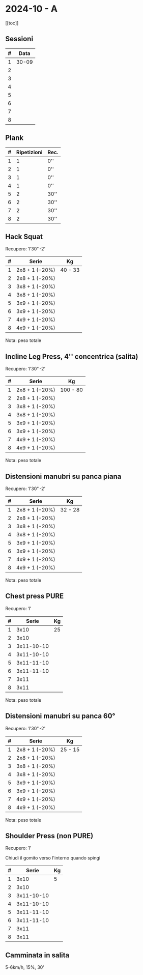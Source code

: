 # 2024-10 - A

[[toc]]

## Sessioni

| #   | Data  |
| --- | ----- |
| 1   | 30-09 |
| 2   |       |
| 3   |       |
| 4   |       |
| 5   |       |
| 6   |       |
| 7   |       |
| 8   |       |

## Plank

| #   | Ripetizioni | Rec. |
| --- | ----------- | ---- |
| 1   | 1           | 0''  |
| 2   | 1           | 0''  |
| 3   | 1           | 0''  |
| 4   | 1           | 0''  |
| 5   | 2           | 30'' |
| 6   | 2           | 30'' |
| 7   | 2           | 30'' |
| 8   | 2           | 30'' |

## Hack Squat

Recupero: 1'30''-2'

| #   | Serie          | Kg      |
| --- | -------------- | ------- |
| 1   | 2x8 + 1 (-20%) | 40 - 33 |
| 2   | 2x8 + 1 (-20%) |         |
| 3   | 3x8 + 1 (-20%) |         |
| 4   | 3x8 + 1 (-20%) |         |
| 5   | 3x9 + 1 (-20%) |         |
| 6   | 3x9 + 1 (-20%) |         |
| 7   | 4x9 + 1 (-20%) |         |
| 8   | 4x9 + 1 (-20%) |         |

Nota: peso totale

## Incline Leg Press, 4'' concentrica (salita)

Recupero: 1'30''-2'

| #   | Serie          | Kg       |
| --- | -------------- | -------- |
| 1   | 2x8 + 1 (-20%) | 100 - 80 |
| 2   | 2x8 + 1 (-20%) |          |
| 3   | 3x8 + 1 (-20%) |          |
| 4   | 3x8 + 1 (-20%) |          |
| 5   | 3x9 + 1 (-20%) |          |
| 6   | 3x9 + 1 (-20%) |          |
| 7   | 4x9 + 1 (-20%) |          |
| 8   | 4x9 + 1 (-20%) |          |

Nota: peso totale

## Distensioni manubri su panca piana

Recupero: 1'30''-2'

| #   | Serie          | Kg      |
| --- | -------------- | ------- |
| 1   | 2x8 + 1 (-20%) | 32 - 28 |
| 2   | 2x8 + 1 (-20%) |         |
| 3   | 3x8 + 1 (-20%) |         |
| 4   | 3x8 + 1 (-20%) |         |
| 5   | 3x9 + 1 (-20%) |         |
| 6   | 3x9 + 1 (-20%) |         |
| 7   | 4x9 + 1 (-20%) |         |
| 8   | 4x9 + 1 (-20%) |         |

Nota: peso totale

## Chest press PURE

Recupero: 1'

| #   | Serie      | Kg  |
| --- | ---------- | --- |
| 1   | 3x10       | 25  |
| 2   | 3x10       |     |
| 3   | 3x11-10-10 |     |
| 4   | 3x11-10-10 |     |
| 5   | 3x11-11-10 |     |
| 6   | 3x11-11-10 |     |
| 7   | 3x11       |     |
| 8   | 3x11       |     |

Nota: peso totale

## Distensioni manubri su panca 60°

Recupero: 1'30''-2'

| #   | Serie          | Kg      |
| --- | -------------- | ------- |
| 1   | 2x8 + 1 (-20%) | 25 - 15 |
| 2   | 2x8 + 1 (-20%) |         |
| 3   | 3x8 + 1 (-20%) |         |
| 4   | 3x8 + 1 (-20%) |         |
| 5   | 3x9 + 1 (-20%) |         |
| 6   | 3x9 + 1 (-20%) |         |
| 7   | 4x9 + 1 (-20%) |         |
| 8   | 4x9 + 1 (-20%) |         |

Nota: peso totale

## Shoulder Press (non PURE)

Recupero: 1'

Chiudi il gomito verso l'interno quando spingi

| #   | Serie      | Kg  |
| --- | ---------- | --- |
| 1   | 3x10       | 5   |
| 2   | 3x10       |     |
| 3   | 3x11-10-10 |     |
| 4   | 3x11-10-10 |     |
| 5   | 3x11-11-10 |     |
| 6   | 3x11-11-10 |     |
| 7   | 3x11       |     |
| 8   | 3x11       |     |

## Camminata in salita

5-6km/h, 15%, 30'
